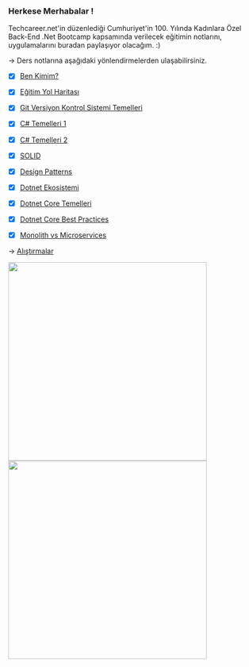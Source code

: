 
### Herkese Merhabalar !

Techcareer.net'in düzenlediği Cumhuriyet'in 100. Yılında Kadınlara Özel Back-End .Net Bootcamp kapsamında verilecek eğitimin notlarını, uygulamalarını buradan paylaşıyor olacağım. :)


-> Ders notlarına aşağıdaki yönlendirmelerden ulaşabilirsiniz.

- [x] [Ben Kimim?](https://github.com/KardelRuveyda/dotnet-yuzuncuyil-egitim-notlari/blob/master/ben-kimim.md)
- [x] [Eğitim Yol Haritası](https://github.com/KardelRuveyda/dotnet-yuzuncuyil-egitim-notlari/blob/master/roadmap.md)
- [x] [Git Versiyon Kontrol Sistemi Temelleri](https://github.com/KardelRuveyda/dotnet-yuzuncuyil-egitim-notlari/blob/master/git-101.md)
- [x] [C# Temelleri 1](https://github.com/KardelRuveyda/dotnet-yuzuncuyil-egitim-notlari/blob/master/csharp-101.md)
- [x] [C# Temelleri 2](https://github.com/KardelRuveyda/dotnet-yuzuncuyil-egitim-notlari/blob/master/csharp-102.md)
- [x] [SOLID](https://github.com/KardelRuveyda/dotnet-yuzuncuyil-egitim-notlari/blob/master/solid.md)
- [x] [Design Patterns](https://github.com/KardelRuveyda/dotnet-yuzuncuyil-egitim-notlari/blob/master/designpatterns.md)
- [x] [Dotnet Ekosistemi](https://github.com/KardelRuveyda/dotnet-yuzuncuyil-egitim-notlari/blob/master/dotnetekosistemi.md)
- [x] [Dotnet Core Temelleri](https://github.com/KardelRuveyda/dotnet-yuzuncuyil-egitim-notlari/blob/master/dotnetcore-basic.md)
- [x] [Dotnet Core Best Practices](https://github.com/KardelRuveyda/dotnet-yuzuncuyil-egitim-notlari/blob/master/dotnet-core-best-practices.md)
- [x] [Monolith vs Microservices](https://github.com/KardelRuveyda/dotnet-yuzuncuyil-egitim-notlari/blob/master/monolith-microservices.md)

   
-> [Alıştırmalar](https://github.com/KardelRuveyda/dotnet-yuzuncuyil-egitim-notlari/blob/master/alistirmalar.md)

   
<img src="https://github.com/KardelRuveyda/dotnet-yuzuncuyil-egitim-notlari/assets/33912144/13f9a7d9-179d-4dc4-a9c6-d39e66a145f9" width="400" /> <img src="https://github.com/KardelRuveyda/dotnet-yuzuncuyil-egitim-notlari/assets/33912144/314d543d-028c-4377-b765-2801c4e64923" width="400" />

